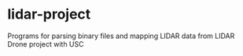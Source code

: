 # lidar-project
Programs for parsing binary files and mapping LIDAR data from LIDAR Drone project with USC
